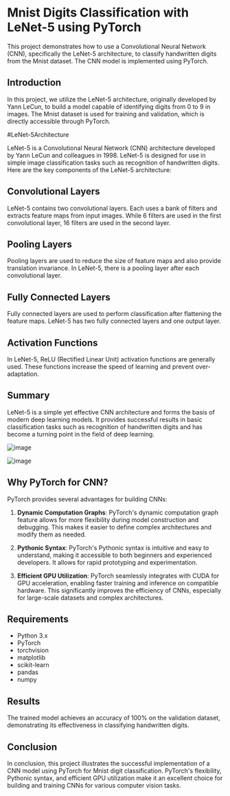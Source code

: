  # Mnist Digits Classification with LeNet-5 using PyTorch

This project demonstrates how to use a Convolutional Neural Network (CNN), specifically the LeNet-5 architecture, to classify handwritten digits from the Mnist dataset. The CNN model is implemented using PyTorch.

## Introduction

In this project, we utilize the LeNet-5 architecture, originally developed by Yann LeCun, to build a model capable of identifying digits from 0 to 9 in images. The Mnist dataset is used for training and validation, which is directly accessible through PyTorch.

#LeNet-5Architecture

LeNet-5 is a Convolutional Neural Network (CNN) architecture developed by Yann LeCun and colleagues in 1998. LeNet-5 is designed for use in simple image classification tasks such as recognition of handwritten digits. Here are the key components of the LeNet-5 architecture:

## Convolutional Layers

LeNet-5 contains two convolutional layers. Each uses a bank of filters and extracts feature maps from input images. While 6 filters are used in the first convolutional layer, 16 filters are used in the second layer.

## Pooling Layers

Pooling layers are used to reduce the size of feature maps and also provide translation invariance. In LeNet-5, there is a pooling layer after each convolutional layer.

## Fully Connected Layers

Fully connected layers are used to perform classification after flattening the feature maps. LeNet-5 has two fully connected layers and one output layer.

## Activation Functions

In LeNet-5, ReLU (Rectified Linear Unit) activation functions are generally used. These functions increase the speed of learning and prevent over-adaptation.

## Summary

LeNet-5 is a simple yet effective CNN architecture and forms the basis of modern deep learning models. It provides successful results in basic classification tasks such as recognition of handwritten digits and has become a turning point in the field of deep learning.

![image](https://github.com/OzlemKlc/SE_4458_Pytorch_Project/assets/122043812/d9f7e58c-630b-41ed-b6e0-e8e71062b3dc)

![image](https://github.com/OzlemKlc/SE_4458_Pytorch_Project/assets/122043812/bcc2687b-d10e-4ec6-a9ec-581cceb5b2fb)

## Why PyTorch for CNN?

PyTorch provides several advantages for building CNNs:

1. **Dynamic Computation Graphs**: PyTorch's dynamic computation graph feature allows for more flexibility during model construction and debugging. This makes it easier to define complex architectures and modify them as needed.

2. **Pythonic Syntax**: PyTorch's Pythonic syntax is intuitive and easy to understand, making it accessible to both beginners and experienced developers. It allows for rapid prototyping and experimentation.

3. **Efficient GPU Utilization**: PyTorch seamlessly integrates with CUDA for GPU acceleration, enabling faster training and inference on compatible hardware. This significantly improves the efficiency of CNNs, especially for large-scale datasets and complex architectures.

## Requirements

- Python 3.x
- PyTorch
- torchvision
- matplotlib
- scikit-learn
- pandas
- numpy

## Results

The trained model achieves an accuracy of 100% on the validation dataset, demonstrating its effectiveness in classifying handwritten digits.

## Conclusion

In conclusion, this project illustrates the successful implementation of a CNN model using PyTorch for Mnist digit classification. PyTorch's flexibility, Pythonic syntax, and efficient GPU utilization make it an excellent choice for building and training CNNs for various computer vision tasks.
